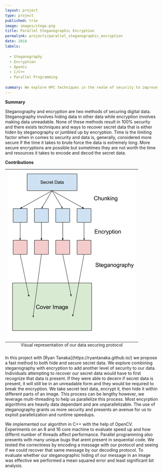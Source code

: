 ```yaml
---
layout: project
type: project
published: trie
image: images/stega.png
title: Parallel Steganographic Encryption
permalink: projects/parallel_steganographic_encryption
date: 2018
labels:
 
  - Steganography
  - Encryption 
  - OpenCv
  - C/C++
  - Parallel Programming
  
summary: We explore HPC techniques in the realm of security to improve the speed and increase security. 
---
```


__Summary__

Steganography and encryption are two methods of securing digital data. Steganography involves hiding data in other data while encryption involves making data unreadable.  None of these methods result in 100% security and there exists techniques and ways to recover secret data that is either hiden by steganography or jumbled up by encryption.  Time is the limiting factor when in comes to security and data is, generally, considered more secure if the time it takes to brute force the data is extremely long.  More secure encryptions are possible but sometimes they are not worth the time and resources it takes to encode and decod the secret data.

**Contributions**


<table class="ui fluid floated right medium image">
<caption align="bottom">Visual representation of our data securing protocol
</caption>
<tr><td><img src="../images/stega.png" /></td></tr>
</table>
In this project with [Ryan Tanaka](https://ryantanaka.github.io/) we propose a fast method to both hide and secure secret data.  We explore combining steganography with encryption to add another level of security to our data.  Individuals attempting to recover our secret data would have to first recognize that data is present.  If they were able to decern if secret data is present, it will still be in an unreadable form and they would be required to break the encryption.  We take secret text data, encrypt it, then hide it within different parts of an image.  This process can be lengthy however, we leverage multi-threading to help us parallelize this process.  Most encyrption algorithms are heavily data dependant and are unparallelizable.  The use of steganography grants us more security and presents an avenue for us to exploit parallelization and runtime speedups.   

We implemented our algorithm in C++ with the help of OpenCV.  Experiments on an 8 and 16 core machine to evaluate speed up and how differnt number of threads affect performance.  Parallel programming also presents with many unique bugs that arent present in sequential code.  We tested the correctness by encoding a message with our protocol and seeing if we could recover that same message by our decoding protocol.  To evaluate whether our steganographic hiding of our message in an image was effective we performed a mean squared error and least significant bit analysis.  

<!--
__Learned__

Coming Soon-->
